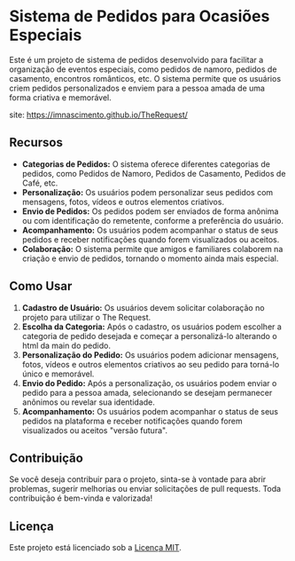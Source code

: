 # Sistema de Pedidos para Ocasiões Especiais

Este é um projeto de sistema de pedidos desenvolvido para facilitar a organização de eventos especiais, como pedidos de namoro, pedidos de casamento, encontros românticos, etc. O sistema permite que os usuários criem pedidos personalizados e enviem para a pessoa amada de uma forma criativa e memorável.

site: https://imnascimento.github.io/TheRequest/

## Recursos

- **Categorias de Pedidos:** O sistema oferece diferentes categorias de pedidos, como Pedidos de Namoro, Pedidos de Casamento, Pedidos de Café, etc.
- **Personalização:** Os usuários podem personalizar seus pedidos com mensagens, fotos, vídeos e outros elementos criativos.
- **Envio de Pedidos:** Os pedidos podem ser enviados de forma anônima ou com identificação do remetente, conforme a preferência do usuário.
- **Acompanhamento:** Os usuários podem acompanhar o status de seus pedidos e receber notificações quando forem visualizados ou aceitos.
- **Colaboração:** O sistema permite que amigos e familiares colaborem na criação e envio de pedidos, tornando o momento ainda mais especial.

## Como Usar

1. **Cadastro de Usuário:** Os usuários devem solicitar colaboração no projeto para utilizar o The Request.
2. **Escolha da Categoria:** Após o cadastro, os usuários podem escolher a categoria de pedido desejada e começar a personalizá-lo alterando o html da main do pedido.
3. **Personalização do Pedido:** Os usuários podem adicionar mensagens, fotos, vídeos e outros elementos criativos ao seu pedido para torná-lo único e memorável.
4. **Envio do Pedido:** Após a personalização, os usuários podem enviar o pedido para a pessoa amada, selecionando se desejam permanecer anônimos ou revelar sua identidade.
5. **Acompanhamento:** Os usuários podem acompanhar o status de seus pedidos na plataforma e receber notificações quando forem visualizados ou aceitos "versão futura".

## Contribuição

Se você deseja contribuir para o projeto, sinta-se à vontade para abrir problemas, sugerir melhorias ou enviar solicitações de pull requests. Toda contribuição é bem-vinda e valorizada!

## Licença

Este projeto está licenciado sob a [Licença MIT](LICENSE).
